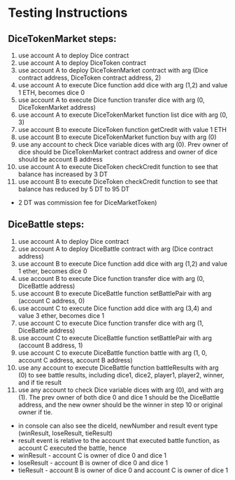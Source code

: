 # Testing Instructions

## DiceTokenMarket steps:
1. use account A to deploy Dice contract
2. use account A to deploy DiceToken contract
3. use account A to deploy DiceTokenMarket contract with arg (Dice contract address, DiceToken contract address, 2)
4. use account A to execute Dice function add dice with arg (1,2) and value 1 ETH, becomes dice 0
5. use account A to execute Dice function transfer dice with arg (0, DiceTokenMarket address)
6. use account A to execute DiceTokenMarket function list dice with arg (0, 3)
7. use account B to execute DiceToken function getCredit with value 1 ETH
8. use account B to execute DiceTokenMarket function buy with arg (0)
9. use any account to check Dice variable dices with arg (0). Prev owner of dice should be DiceTokenMarket contract address and owner of dice should be account B address
10. use account A to execute DiceToken checkCredit function to see that balance has increased by 3 DT
11. use account B to execute DiceToken checkCredit function to see that balance has reduced by 5 DT to 95 DT
* 2 DT was commission fee for DiceMarketToken)

## DiceBattle steps:
1. use account A to deploy Dice contract
2. use account A to deploy DiceBattle contract with arg (Dice contract address)
3. use account B to execute Dice function add dice with arg (1,2) and value 1 ether, becomes dice 0
4. use account B to execute Dice function transfer dice with arg (0, DiceBattle address)
5. use account B to execute DiceBattle function setBattlePair with arg (account C address, 0)
6. use account C to execute Dice function add dice with arg (3,4) and value 3 ether, becomes dice 1
7. use account C to execute Dice function transfer dice with arg (1, DiceBattle address)
8. use account C to execute DiceBattle function setBattlePair with arg (account B address, 1)
9. use account C to execute DiceBattle function battle with arg (1, 0, account C address, account B address)
10. use any account to execute DiceBattle function battleResults with arg (0) to see battle results, including dice1, dice2, player1, player2, winner, and if tie result
11. use any account to check Dice variable dices with arg (0), and with arg (1). The prev owner of both dice 0 and dice 1 should be the DiceBattle address, and the new owner should be the winner in step 10 or original owner if tie.
* in console can also see the diceId, newNumber and result event type (winResult, loseResult, tieResult)
* result event is relative to the account that executed battle function, as account C executed the battle, hence
* winResult - account C is owner of dice 0 and dice 1
* loseResult - account B is owner of dice 0 and dice 1
* tieResult - account B is owner of dice 0 and account C is owner of dice 1
